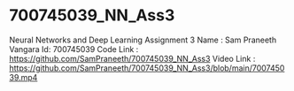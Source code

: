 # 700745039_NN_Ass3
Neural Networks and Deep Learning Assignment 3
Name : Sam Praneeth Vangara 
Id: 700745039
Code Link : https://github.com/SamPraneeth/700745039_NN_Ass3
Video Link : https://github.com/SamPraneeth/700745039_NN_Ass3/blob/main/700745039.mp4
